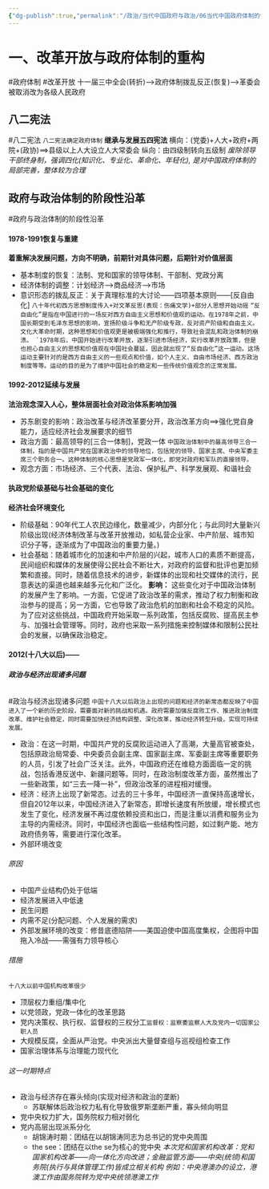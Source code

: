 ```yaml
---
{"dg-publish":true,"permalink":"/政治/当代中国政府与政治/06当代中国政府体制的恢复与发展/","dgPassFrontmatter":true}
---
```


# 一、改革开放与政府体制的重构
#政府体制 #改革开放
十一届三中全会(转折)——>政府体制拨乱反正(恢复)——>革委会被取消改为各级人民政府
## 八二宪法
#八二宪法
`八二宪法确定政府体制`
**继承与发展五四宪法**
横向：(党委)+人大+政府+两院+(政协)==>县级以上人大设立人大常委会
纵向：由四级制转向五级制
*废除领导干部终身制，强调四化(知识化、专业化、革命化、年轻化),
是对中国政府体制的局部完善，整体较为合理*
## 政府与政治体制的阶段性沿革
#政府与政治体制的阶段性沿革
#### 1978-1991恢复与重建
**着重解决发展问题，方向不明确，前期针对具体问题，后期针对价值层面**
- 基本制度的恢复：法制、党和国家的领导体制、干部制、党政分离
- 经济体制的调整：计划经济——>商品经济——>市场
- 意识形态的拨乱反正：关于真理标准的大讨论——四项基本原则——[反自由化]
`八十年代初西方思想制度传入+对文革反思(表现：伤痛文学)+部分人思想开始动摇`
``“反自由化”是指在中国进行的一场反对西方自由主义思想和价值观的运动。在1978年之前，中国长期受到毛泽东思想的影响，宣扬阶级斗争和无产阶级专政，反对资产阶级和自由主义。文化大革命时期，这种思想和价值观更是被极端强化和推行，导致社会混乱和政治体制的崩溃。
`1978年后，中国开始进行改革开放，逐渐引进市场经济，实行改革开放政策，但是也担心自由主义的思想和价值观在中国社会蔓延，因此就出现了“反自由化”这一运动。这场运动主要针对的是西方自由主义的一些观点和价值，如个人主义、自由市场经济、西方政治制度等等。运动的目的是为了维护中国社会的稳定和一些传统价值观念的正常发展。``
#### 1992-2012延续与发展
**法治观念深入人心，整体层面社会对政治体系影响加强**
- 苏东剧变的影响：政治改革与经济改革要分开，政治改革方向==>强化党自身能力，适应经济社会发展要求的细节
- 政治方面：最高领导的[三合一体制]，党政一体
`中国政治体制中的最高领导三合一体制，指的是中国共产党在国家政治中的领导地位，包括党的领导、国家主席、中央军委主席三个职务合一。这种体制的核心思想是党政军一体化，即党对政府和军队的直接领导。`
- 观念方面：市场经济、三个代表、法治、保护私产、科学发展观、和谐社会
#### 执政党阶级基础与社会基础的变化
**经济社会环境变化**
- 阶级基础：90年代工人农民边缘化，数量减少，内部分化；与此同时大量新兴阶级出现(经济体制改革与改革开放推动，如私营企业家、中产阶层、城市知识分子等，逐渐成为了中国政治的重要力量。)
- 社会基础：随着城市化的加速和中产阶层的兴起，城市人口的素质不断提高，民间组织和媒体的发展使得公民社会不断壮大，对政府的监督和批评也更加频繁和直接。同时，随着信息技术的进步，新媒体的出现和社交媒体的流行，民意表达的渠道也越来越多元化和广泛化。
**影响：**
这些变化对于中国政治体制的发展产生了影响。一方面，它促进了政治改革的需求，推动了权力制衡和政治参与的提高；另一方面，它也导致了政治危机的加剧和社会不稳定的风险。为了应对这些挑战，中国政府开始采取一系列政策，包括反腐败、提高民主参与、加强社会管理等。同时，政府也采取一系列措施来控制媒体和限制公民社会的发展，以确保政治稳定。
#### 2012(十八大以后)——
###### **政治与经济出现诸多问题**
#政治与经济出现诸多问题
`中国十八大以后政治上出现的问题和经济的新常态都反映了中国进入了一个新的历史阶段，需要面对新的挑战和机遇。政府需要加强反腐败工作、推进政治制度改革、维护社会稳定，同时需要加快经济结构调整、深化改革，推动经济转型升级，实现可持续发展。`
- 政治：在这一时期，中国共产党的反腐败运动进入了高潮，大量高官被查处，包括原政治局常委、中央委员会副主席、国家副主席、军委副主席等重要职务的人员，引发了社会广泛关注。此外，中国政府还在维稳方面面临一定的挑战，包括香港反送中、新疆问题等。同时，在政治制度改革方面，虽然推出了一些新政策，如“三去一降一补”，但政治改革的进程相对缓慢。
- 经济：经济上出现了新常态。过去的三十多年，中国经济一直保持高速增长，但自2012年以来，中国经济进入了新常态，即增长速度有所放缓，增长模式也发生了变化，经济发展不再过度依赖投资和出口，而是注重以消费和服务业为主导的内需经济。同时，中国经济也面临一些结构性问题，如过剩产能、地方政府债务等，需要进行深化改革。
- 外部环境改变
###### 原因
- 中国产业结构仍处于低端
- 经济发展进入中低速
- 民生问题
- 内需不足(分配问题、个人发展的需求)
- 外部发展环境的改变：修昔底德陷阱——美国迫使中国高度集权，企图将中国拖入冷战——需强有力领导核心
###### 措施
`十八大以前中国机构改革很少`
- 顶层权力重组/集中化
- 以党领政，党政一体化的改革思路
- 党内决策权、执行权、监督权的三权分工`监督权：监察委监察人大及党内一切国家公职人员`
- 大规模反腐，全面从严治党。中央派出大量督查组与巡视组检查工作
- 国家治理体系与治理能力现代化
###### 这一时期特点
- 政治与经济存在寡头倾向(实现对经济和政治的垄断)
	- 苏联解体后政治权力私有化导致俄罗斯垄断严重，寡头倾向明显
- 党中央权力扩大，国务院权力相对弱化
- 党内高层出现派系分化
	- 胡锦涛时期：团结在以胡锦涛同志为总书记的党中央周围
	- the see：团结在以the se为核心的党中央
*本次党和国家机构改革：党和国家机构改革——向一体化方向改进；金融监管方面——中央(统领)和国务院(执行与具体管理工作)皆成立相关机构
例如：中央港澳办的设立，港澳工作由国务院转为党中央统领港澳工作*



